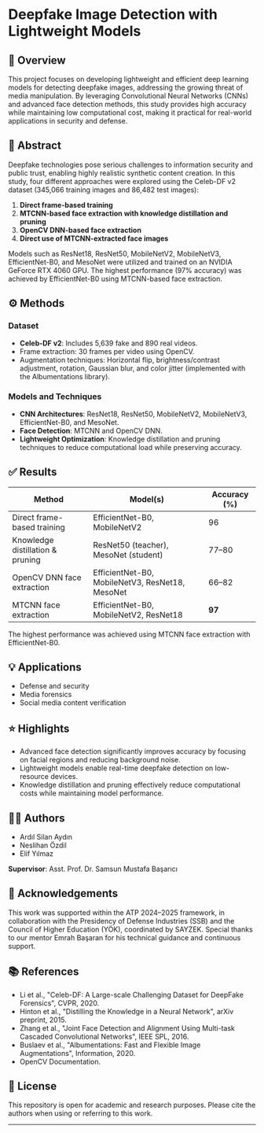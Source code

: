 # Deepfake Image Detection with Lightweight Models

## 📄 Overview

This project focuses on developing lightweight and efficient deep learning models for detecting deepfake images, addressing the growing threat of media manipulation. By leveraging Convolutional Neural Networks (CNNs) and advanced face detection methods, this study provides high accuracy while maintaining low computational cost, making it practical for real-world applications in security and defense.

## 📝 Abstract

Deepfake technologies pose serious challenges to information security and public trust, enabling highly realistic synthetic content creation. In this study, four different approaches were explored using the Celeb-DF v2 dataset (345,066 training images and 86,482 test images):

1. **Direct frame-based training**
2. **MTCNN-based face extraction with knowledge distillation and pruning**
3. **OpenCV DNN-based face extraction**
4. **Direct use of MTCNN-extracted face images**

Models such as ResNet18, ResNet50, MobileNetV2, MobileNetV3, EfficientNet-B0, and MesoNet were utilized and trained on an NVIDIA GeForce RTX 4060 GPU. The highest performance (97% accuracy) was achieved by EfficientNet-B0 using MTCNN-based face extraction.

## ⚙️ Methods

### Dataset

- **Celeb-DF v2**: Includes 5,639 fake and 890 real videos.
- Frame extraction: 30 frames per video using OpenCV.
- Augmentation techniques: Horizontal flip, brightness/contrast adjustment, rotation, Gaussian blur, and color jitter (implemented with the Albumentations library).

### Models and Techniques

- **CNN Architectures**: ResNet18, ResNet50, MobileNetV2, MobileNetV3, EfficientNet-B0, and MesoNet.
- **Face Detection**: MTCNN and OpenCV DNN.
- **Lightweight Optimization**: Knowledge distillation and pruning techniques to reduce computational load while preserving accuracy.

## ✅ Results

| Method                                | Model(s)                     | Accuracy (%) |
|---------------------------------------|-----------------------------|--------------|
| Direct frame-based training           | EfficientNet-B0, MobileNetV2 | 96           |
| Knowledge distillation & pruning      | ResNet50 (teacher), MesoNet (student) | 77–80 |
| OpenCV DNN face extraction           | EfficientNet-B0, MobileNetV3, ResNet18, MesoNet | 66–82 |
| MTCNN face extraction                | EfficientNet-B0, MobileNetV2, ResNet18 | **97** |

The highest performance was achieved using MTCNN face extraction with EfficientNet-B0.

## 💡 Applications

- Defense and security
- Media forensics
- Social media content verification

## ⭐ Highlights

- Advanced face detection significantly improves accuracy by focusing on facial regions and reducing background noise.
- Lightweight models enable real-time deepfake detection on low-resource devices.
- Knowledge distillation and pruning effectively reduce computational costs while maintaining model performance.

## 👨‍💻 Authors

- Ardıl Silan Aydın
- Neslihan Özdil
- Elif Yılmaz

**Supervisor**: Asst. Prof. Dr. Samsun Mustafa Başarıcı

## 🙏 Acknowledgements

This work was supported within the ATP 2024–2025 framework, in collaboration with the Presidency of Defense Industries (SSB) and the Council of Higher Education (YÖK), coordinated by SAYZEK. Special thanks to our mentor Emrah Başaran for his technical guidance and continuous support.

## 📚 References

- Li et al., "Celeb-DF: A Large-scale Challenging Dataset for DeepFake Forensics", CVPR, 2020.
- Hinton et al., "Distilling the Knowledge in a Neural Network", arXiv preprint, 2015.
- Zhang et al., "Joint Face Detection and Alignment Using Multi-task Cascaded Convolutional Networks", IEEE SPL, 2016.
- Buslaev et al., "Albumentations: Fast and Flexible Image Augmentations", Information, 2020.
- OpenCV Documentation.

## 📝 License

This repository is open for academic and research purposes. Please cite the authors when using or referring to this work.

---

